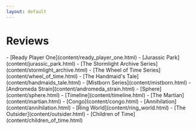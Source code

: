 ```yaml
---
layout: default
---
```

<div class="jumbotron shadow large text-white bg-primary mb-3 container text-center" markdown="1">
<h1>Reviews</h1>
- [<span markdown="1" class="text-white">Ready Player One</span>](content/ready_player_one.html)
- [<span markdown="1" class="text-white">Jurassic Park</span>](content/jurassic_park.html)
- [<span markdown="1" class="text-white">The Stormlight Archive Series</span>](content/stormlight_archive.html)
- [<span markdown="1" class="text-white">The Wheel of Time Series</span>](content/wheel_of_time.html)
- [<span markdown="1" class="text-white">The Handmaid's Tale</span>](content/handmaids_tale.html)
- [<span markdown="1" class="text-white">Mistborn Series</span>](content/mistborn.html)
- [<span markdown="1" class="text-white">Andromeda Strain</span>](content/andromeda_strain.html)
- [<span markdown="1" class="text-white">Sphere</span>](content/sphere.html)
- [<span markdown="1" class="text-white">Timeline</span>](content/timeline.html)
- [<span markdown="1" class="text-white">The Martian</span>](content/martian.html)
- [<span markdown="1" class="text-white">Congo</span>](content/congo.html)
- [<span markdown="1" class="text-white">Annihilation</span>](content/annihilation.html)
- [<span markdown="1" class="text-white">Ring World</span>](content/ring_world.html)
- [<span markdown="1" class="text-white">The Outsider</span>](content/outsider.html)
- [<span markdown="1" class="text-white">Children of Time</span>](content/children_of_time.html)

</div>
